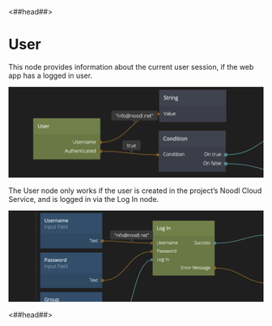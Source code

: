 <##head##>
# User

This node provides information about the current user session, if the web app has a logged in user.

![](./user_node.png ':class=img-size-l')

The <span class="ndl-node">User</span> node only works if the user is created in the project’s Noodl Cloud Service, and is logged in via the <span class="ndl-node">Log In</span> node.

![](./user_node2.png ':class=img-size-l')

<##head##>